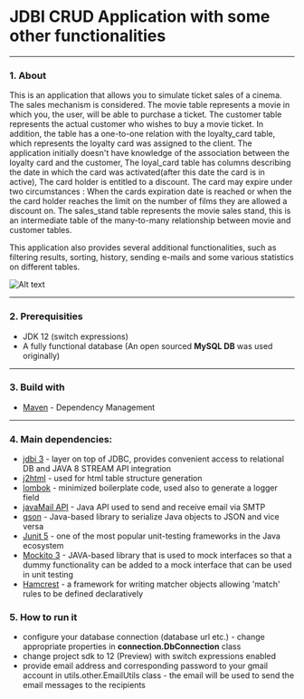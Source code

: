 # JDBI CRUD Application with some other functionalities
---
### 1. About

This is an application that allows you to simulate ticket sales of a cinema. The sales mechanism is considered. 
The movie table represents a movie in which you, the user, will be able to purchase a ticket.
The customer table represents the actual customer who wishes to buy a movie ticket. In addition, the table has a one-to-one relation with the loyalty_card table, which represents the loyalty card was assigned to the client. The application
initially doesn't have knowledge of the association between the loyalty card and the customer,
The loyal_card table has columns describing the date in which the card was activated(after this date the card is in active), The card holder is entitled to a discount. The card may expire under two circumstances : When the cards
expiration date is reached or when the the card holder reaches the limit on the number of films they are allowed a 
discount on. The sales_stand table represents the movie sales stand, this is an intermediate table of the many-to-many
relationship between movie and customer tables.

This application also provides several additional functionalities, such as filtering results, sorting, history, sending e-mails and some various statistics on different tables.

![Alt text](http://i.imgur.com/GLW9eYj.jpg "EER DIAGRAM")
***

### 2. Prerequisities

* JDK 12 (switch expressions)
* A fully functional database (An open sourced **MySQL DB** was used originally)
***
### 3. Build with

* [Maven](https://maven.apache.org/) - Dependency Management
***
### 4. Main dependencies:
* [jdbi 3](http://jdbi.org/) - layer on top of JDBC, provides convenient access to relational DB and JAVA 8 STREAM API integration
* [j2html](https://j2html.com/examples.html) - used for html table structure generation
* [lombok](https://projectlombok.org/) - minimized boilerplate code, used also to generate a logger field
* [javaMail API](https://mvnrepository.com/artifact/javax.mail/mail/1.4.7) - Java API used to send and receive email via SMTP
* [gson](https://github.com/google/gson/blob/master/UserGuide.md) - 
Java-based library to serialize Java objects to JSON and vice versa
* [Junit 5](https://junit.org/junit5/docs/current/user-guide/) - one of the most popular unit-testing frameworks in the Java ecosystem
* [Mockito 3](https://site.mockito.org/) -  JAVA-based library that is used to mock interfaces so that a dummy functionality can be added to a mock interface that can be used in unit testing
* [Hamcrest](http://hamcrest.org/JavaHamcrest/) - a framework for writing matcher objects allowing 'match' rules to be defined declaratively
### 5. How to run it

* configure your database connection (database url etc.) - change appropriate properties in **connection.DbConnection** class
* change project sdk to 12 (Preview) with switch expressions enabled
* provide email address and corresponding password to your gmail account in utils.other.EmailUtils class - the email will be used to send the email messages to the recipients
